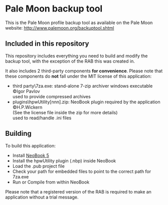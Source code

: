 # Pale Moon backup tool

This is the Pale Moon profile backup tool as available on the Pale Moon website:
http://www.palemoon.org/backuptool.shtml

## Included in this repository

This repository includes everything you need to build and modify the backup tool, with the exception of the RAB this was created in.

It also includes 2 third-party components **for convenience**.
Please note that these components do **not** fall under the MIT license of this application:

- third party\7za.exe: stand-alone 7-zip archiver windows executable ©Igor Pavlov  
  used to provide compressed archives
- plugins\hpwUtility[nnn].zip: NeoBook plugin required by the application ©H.P.Wickern  
  (See the license file inside the zip for more details)  
  used to read/handle .ini files

## Building

To build this application:

- Install [NeoBook 5](http://neosoftware.com/nbw.html)
- Install the hpwUtility plugin (.nbp) inside NeoBook
- Load the .pub project file
- Check your path for embedded files to point to the correct path for 7za.exe
- Run or Compile from within NeoBook

Please note that a registered version of the RAB is required to make an application without a trial message.
